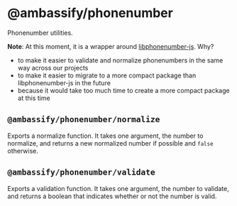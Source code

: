# @ambassify/phonenumber

Phonenumber utilities.

__Note__: At this moment, it is a wrapper around [libphonenumber-js](https://www.npmjs.com/package/libphonenumber-js). Why?

- to make it easier to validate and normalize phonenumbers in the same way across our projects
- to make it easier to migrate to a more compact package than libphonenumber-js in the future
- because it would take too much time to create a more compact package at this time

## `@ambassify/phonenumber/normalize`

Exports a normalize function. It takes one argument, the number to normalize, and returns a new normalized number if possible and `false` otherwise.

## `@ambassify/phonenumber/validate`

Exports a validation function. It takes one argument, the number to validate, and returns a boolean that indicates whether or not the number is valid.
